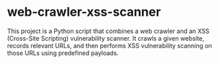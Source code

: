 # web-crawler-xss-scanner
 This project is a Python script that combines a web crawler and an XSS (Cross-Site Scripting) vulnerability scanner. It crawls a given website, records relevant URLs, and then performs XSS vulnerability scanning on those URLs using predefined payloads.
